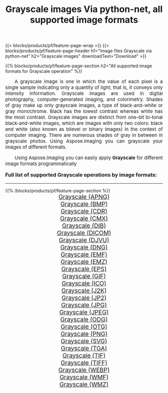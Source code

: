 ﻿---
title: Grayscale images Via python-net, all supported image formats 
weight: 3920
url: /hi/python-net/grayscale/ 
lang: hi
langdirlevel: 2
locales: zh-hans,ja,it,ru,de,es,fr,nl,id,lt,pl,pt,vi,tr,ko,zh-hant,ar,hi,th,sv,cs,uk,he
description: Using Aspose.Imaging you can easily Grayscale images Via python-net
---

{{< blocks/products/pf/feature-page-wrap >}}
{{< blocks/products/pf/feature-page-header h1="Image files Grayscale via python-net" h2="Grayscale images" downloadText="Download" >}}


{{% blocks/products/pf/feature-page-section  h2="All supported image formats for Grayscale operation" %}}
<p align="justify" style="text-indent:2em;font-size:15px;">
A grayscale image is one in which the value of each pixel is a single sample indicating only a quantity of light; that is, it conveys only intensity information. Grayscale images are used in digital photography, computer-generated imaging, and colorimetry. Shades of gray make up only grayscale images, a type of black-and-white or gray monochrome. Black has the lowest contrast whereas white has the most contrast. Grayscale images are distinct from one-bit bi-tonal black-and-white images, which are images with only two colors: black and white (also known as bilevel or binary images) in the context of computer imaging. There are numerous shades of gray in between in grayscale photos. Using Aspose.Imaging you can grayscale your images of different formats.
</p>
<p align="justify" style="text-indent:2em;font-size:15px;">
Using Aspose.Imaging you can easily apply <b>Grayscale</b> for different image formats programmatically
</p>
<h3 style="margin-top:16px;">
Full list of supported Grayscale operations by image formats:
</h3>
<hr/>
{{% /blocks/products/pf/feature-page-section %}}
<div class="container-fluid productfamilypage bg-gray">
    <div class="convertypes bg-gray agp-content section">
        <div class="container">
		<div class="row other-converters" style="gap: 10px;font-size: 19px;text-align:center;">
		    <div class='col-md-3 other-converter remove-lp remove-rp'><a href="/imaging/hi/python-net/grayscale/apng/" style="padding:15px;">Grayscale (APNG)</a></div><div class='col-md-3 other-converter remove-lp remove-rp'><a href="/imaging/hi/python-net/grayscale/bmp/" style="padding:15px;">Grayscale (BMP)</a></div><div class='col-md-3 other-converter remove-lp remove-rp'><a href="/imaging/hi/python-net/grayscale/cdr/" style="padding:15px;">Grayscale (CDR)</a></div><div class='col-md-3 other-converter remove-lp remove-rp'><a href="/imaging/hi/python-net/grayscale/cmx/" style="padding:15px;">Grayscale (CMX)</a></div><div class='col-md-3 other-converter remove-lp remove-rp'><a href="/imaging/hi/python-net/grayscale/dib/" style="padding:15px;">Grayscale (DIB)</a></div><div class='col-md-3 other-converter remove-lp remove-rp'><a href="/imaging/hi/python-net/grayscale/dicom/" style="padding:15px;">Grayscale (DICOM)</a></div><div class='col-md-3 other-converter remove-lp remove-rp'><a href="/imaging/hi/python-net/grayscale/djvu/" style="padding:15px;">Grayscale (DJVU)</a></div><div class='col-md-3 other-converter remove-lp remove-rp'><a href="/imaging/hi/python-net/grayscale/dng/" style="padding:15px;">Grayscale (DNG)</a></div><div class='col-md-3 other-converter remove-lp remove-rp'><a href="/imaging/hi/python-net/grayscale/emf/" style="padding:15px;">Grayscale (EMF)</a></div><div class='col-md-3 other-converter remove-lp remove-rp'><a href="/imaging/hi/python-net/grayscale/emz/" style="padding:15px;">Grayscale (EMZ)</a></div><div class='col-md-3 other-converter remove-lp remove-rp'><a href="/imaging/hi/python-net/grayscale/eps/" style="padding:15px;">Grayscale (EPS)</a></div><div class='col-md-3 other-converter remove-lp remove-rp'><a href="/imaging/hi/python-net/grayscale/gif/" style="padding:15px;">Grayscale (GIF)</a></div><div class='col-md-3 other-converter remove-lp remove-rp'><a href="/imaging/hi/python-net/grayscale/ico/" style="padding:15px;">Grayscale (ICO)</a></div><div class='col-md-3 other-converter remove-lp remove-rp'><a href="/imaging/hi/python-net/grayscale/j2k/" style="padding:15px;">Grayscale (J2K)</a></div><div class='col-md-3 other-converter remove-lp remove-rp'><a href="/imaging/hi/python-net/grayscale/jp2/" style="padding:15px;">Grayscale (JP2)</a></div><div class='col-md-3 other-converter remove-lp remove-rp'><a href="/imaging/hi/python-net/grayscale/jpg/" style="padding:15px;">Grayscale (JPG)</a></div><div class='col-md-3 other-converter remove-lp remove-rp'><a href="/imaging/hi/python-net/grayscale/jpeg/" style="padding:15px;">Grayscale (JPEG)</a></div><div class='col-md-3 other-converter remove-lp remove-rp'><a href="/imaging/hi/python-net/grayscale/odg/" style="padding:15px;">Grayscale (ODG)</a></div><div class='col-md-3 other-converter remove-lp remove-rp'><a href="/imaging/hi/python-net/grayscale/otg/" style="padding:15px;">Grayscale (OTG)</a></div><div class='col-md-3 other-converter remove-lp remove-rp'><a href="/imaging/hi/python-net/grayscale/png/" style="padding:15px;">Grayscale (PNG)</a></div><div class='col-md-3 other-converter remove-lp remove-rp'><a href="/imaging/hi/python-net/grayscale/svg/" style="padding:15px;">Grayscale (SVG)</a></div><div class='col-md-3 other-converter remove-lp remove-rp'><a href="/imaging/hi/python-net/grayscale/tga/" style="padding:15px;">Grayscale (TGA)</a></div><div class='col-md-3 other-converter remove-lp remove-rp'><a href="/imaging/hi/python-net/grayscale/tif/" style="padding:15px;">Grayscale (TIF)</a></div><div class='col-md-3 other-converter remove-lp remove-rp'><a href="/imaging/hi/python-net/grayscale/tiff/" style="padding:15px;">Grayscale (TIFF)</a></div><div class='col-md-3 other-converter remove-lp remove-rp'><a href="/imaging/hi/python-net/grayscale/webp/" style="padding:15px;">Grayscale (WEBP)</a></div><div class='col-md-3 other-converter remove-lp remove-rp'><a href="/imaging/hi/python-net/grayscale/wmf/" style="padding:15px;">Grayscale (WMF)</a></div><div class='col-md-3 other-converter remove-lp remove-rp'><a href="/imaging/hi/python-net/grayscale/wmz/" style="padding:15px;">Grayscale (WMZ)</a></div>
                </div>
        </div>
    </div>
</div>
<br/>
